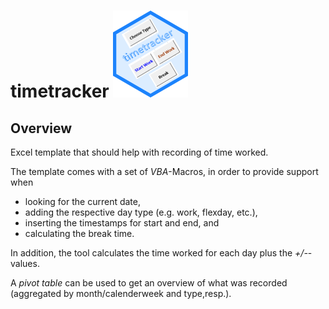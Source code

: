
<!-- README.md is generated from README.Rmd. Please edit that file -->

# timetracker ![](figures/logo/timetracker_hex.png)

## Overview

Excel template that should help with recording of time worked.

The template comes with a set of *VBA*-Macros, in order to provide
support when

  - looking for the current date,
  - adding the respective day type (e.g. work, flexday, etc.),
  - inserting the timestamps for start and end, and
  - calculating the break time.

In addition, the tool calculates the time worked for each day plus the
*+/-*-values.

A *pivot table* can be used to get an overview of what was recorded
(aggregated by month/calenderweek and type,resp.).
